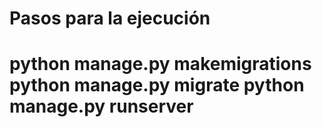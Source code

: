 <h1>Pasos para la ejecución<h1>
python manage.py makemigrations
python manage.py migrate
python manage.py runserver
